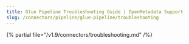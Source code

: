 ```yaml
---
title: Glue Pipeline Troubleshooting Guide | OpenMetadata Support
slug: /connectors/pipeline/glue-pipeline/troubleshooting
---
```


{% partial file="/v1.9/connectors/troubleshooting.md" /%}
